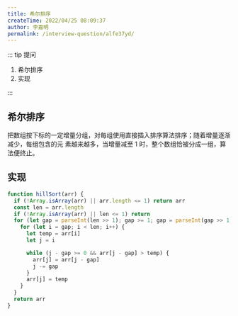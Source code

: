```yaml
---
title: 希尔排序
createTime: 2022/04/25 08:09:37
author: 李嘉明
permalink: /interview-question/alfe37yd/
---
```


::: tip 提问

1. 希尔排序
2. 实现

:::

## 希尔排序

把数组按下标的一定增量分组，对每组使用直接插入排序算法排序；随着增量逐渐减少，每组包含的元 素越来越多，当增量减至 1 时，整个数组恰被分成一组，算法便终止。

## 实现

```js
function hillSort(arr) {
  if (!Array.isArray(arr) || arr.length <= 1) return arr
  const len = arr.length
  if (!Array.isArray(arr) || len <= 1) return
  for (let gap = parseInt(len >> 1); gap >= 1; gap = parseInt(gap >> 1)) {
    for (let i = gap; i < len; i++) {
      let temp = arr[i]
      let j = i

      while (j - gap >= 0 && arr[j - gap] > temp) {
        arr[j] = arr[j - gap]
        j -= gap
      }
      arr[j] = temp
    }
  }
  return arr
}
```
